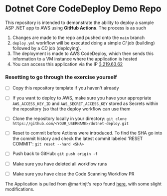 # Dotnet Core CodeDeploy Demo Repo

This repository is intended to demonstrate the ability to deploy a sample ASP .NET app to AWS using **GitHub Actions**. The process is as such

1. Changes are made to the repo and pushed onto the `main` branch
2. `deploy.yml` workflow will be executed doing a simple _CI_ job (building) followed by a _CD_ job (deploying).
3. The deployment is made to AWS CodeDeploy, which then sends this information to a VM instance where the application is hosted
4. You can access this application via the IP [3.219.63.62](http://3.219.63.62)

### Resetting to go through the exercise yourself

- [ ] Copy this repository template if you haven't already
- [ ] If you want to deploy to AWS, make sure you have your appropriate `AWS_ACCESS_KEY_ID` and `AWS_SECRET_ACCESS_KEY` stored as Secrets within the repository (so that the deploy workflow can use them
- [ ] Clone the repository locally in your directory: `git clone https://github.com/<YOUR_USERNAME>/dotnet-deploy.git`
- [ ] Reset to commit before Actions were introduced. To find the SHA go into the commit history and check the latest commit labeled 'RESET COMMIT': `git reset --hard <SHA>`
- [ ] Push back to GitHub: `git push origin -f`
- [ ] Make sure you have deleted all workflow runs
- [ ] Make sure you have close the Code Scanning Workflow PR


The Application is pulled from @martinjt's repo found [here](https://github.com/martinjt/codedeploy-dotnet), with some slight modifications.

